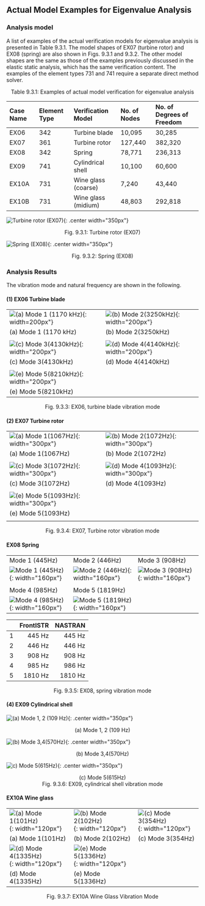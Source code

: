 ## Actual Model Examples for Eigenvalue Analysis

### Analysis model

A list of examples of the actual verification models for eigenvalue analysis is presented in Table 9.3.1. The model shapes of EX07 (turbine rotor) and EX08 (spring) are also shown in Figs. 9.3.1 and 9.3.2. The other model shapes are the same as those of the examples previously discussed in the elastic static analysis, which has the same verification content. The examples of the element types 731 and 741 require a separate direct method solver. 

<div style="text-align: center;">
Table 9.3.1: Examples of actual model verification for eigenvalue analysis
</div>

| Case Name | Element Type | Verification Model  | No. of Nodes | No. of Degrees of Freedom |
|:----------|:-------------|:--------------------|:-------------|:--------------------------|
| EX06      | 342          | Turbine blade       | 10,095       | 30,285                    |
| EX07      | 361          | Turbine rotor       | 127,440      | 382,320                   |
| EX08      | 342          | Spring              | 78,771       | 236,313                   |
| EX09      | 741          | Cylindrical shell   | 10,100       | 60,600                    |
| EX10A     | 731          | Wine glass (coarse) | 7,240        | 43,440                    |
| EX10B     | 731          | Wine glass (midium) | 48,803       | 292,818                   |


![Turbine rotor (EX07)](./media/example03_01.png){: .center width="350px"}
<div style="text-align: center;">
Fig. 9.3.1: Turbine rotor (EX07)
</div>

![Spring (EX08)](./media/example03_02.png){: .center width="350px"}
<div style="text-align: center;">
Fig. 9.3.2: Spring (EX08)
</div>

### Analysis Results

The vibration mode and natural frequency are shown in the following.

#### (1) EX06 Turbine blade

|                                                    |                                                    |
|----------------------------------------------------|----------------------------------------------------|
| ![(a) Mode 1 (1170 kHz)](./media/example03_03.png){: width=200px"} | ![(b) Mode 2(3250kHz)](./media/example03_04.png){: width="200px"} |
| (a) Mode 1 (1170 kHz)                              | (b) Mode 2(3250kHz)                                |
|                                                    |                                                    |
| ![(c) Mode 3(4130kHz)](./media/example03_05.png){: width="200px"} | ![(d) Mode 4(4140kHz)](./media/example03_06.png){: width="200px"} |
| (c) Mode 3(4130kHz)                                | (d) Mode 4(4140kHz)                                |
|                                                    |                                                    |
| ![(e) Mode 5(8210kHz)](./media/example03_07.png){: width="200px"} |                                                    |
| (e) Mode 5(8210kHz)                                |                                                    |

<div style="text-align: center;">
Fig. 9.3.3: EX06, turbine blade vibration mode
</div>

#### (2) EX07 Turbine rotor

|                                                    |                                                    |
|----------------------------------------------------|----------------------------------------------------|
| ![(a) Mode 1(1067Hz)](./media/example03_08.png){: width="300px"} | ![(b) Mode 2(1072Hz)](./media/example03_09.png){: width="300px"} |
| (a) Mode 1(1067Hz)                                 | (b) Mode 2(1072Hz)                                 |
|                                                    |                                                    |
| ![(c) Mode 3(1072Hz)](./media/example03_10.png){: width="300px"} | ![(d) Mode 4(1093Hz)](./media/example03_11.png){: width="300px"} |
| (c) Mode 3(1072Hz)                                 | (d) Mode 4(1093Hz)                                 |
|                                                    |                                                    |
| ![(e) Mode 5(1093Hz)](./media/example03_12.png){: width="300px"} |                                                    |
| (e) Mode 5(1093Hz)                                 |                                                    |
|                                                    |                                                    |

<div style="text-align: center;">
Fig. 9.3.4: EX07, Turbine rotor vibration mode
</div>

#### EX08 Spring

|  |  |  |
|--|--|--|
|Mode 1 (445Hz)                                   |Mode 2 (446Hz)                                   |Mode 3 (908Hz)                                   |
|![Mode 1 (445Hz)](./media/example03_13.png){: width="160px"}|![Mode 2 (446Hz)](./media/example03_14.png){: width="160px"}|![Mode 3 (908Hz)](./media/example03_15.png){: width="160px"}|
|  |  |
|Mode 4 (985Hz)                                   |Mode 5 (1819Hz)                                  |   |
|![Mode 4 (985Hz)](./media/example03_16.png){: width="160px"}|![Mode 5 (1819Hz)](./media/example03_17.png){: width="160px"}|   |

|   | FrontISTR | NASTRAN |
|---|----------:|--------:|
| 1 | 445 Hz    | 445 Hz  |
| 2 | 446 Hz    | 446 Hz  |
| 3 | 908 Hz    | 908 Hz  |
| 4 | 985 Hz    | 986 Hz  |
| 5 | 1810 Hz   | 1810 Hz |

<div style="text-align: center;">
Fig. 9.3.5: EX08, spring vibration mode
</div>

#### (4) EX09 Cylindrical shell

![(a) Mode 1, 2 (109 Hz)](./media/example03_18.png){: .center width="350px"}
<div style="text-align: center;">
(a) Mode 1, 2 (109 Hz)
</div>

![(b) Mode 3,4(570Hz)](./media/example03_19.png){: .center width="350px"}
<div style="text-align: center;">
(b) Mode 3,4(570Hz)
</div>

![c) Mode 5(615Hz)](./media/example03_20.png){: .center width="350px"}
<div style="text-align: center;">
(c) Mode 5(615Hz)
</div>

<div style="text-align: center;">
Fig. 9.3.6: EX09, cylindrical shell vibration mode
</div>

#### EX10A Wine glass

|   |   |   |
|---|---|---|
| ![(a) Mode 1(101Hz)](./media/example03_21.png){: width="120px"} | ![(b) Mode 2(102Hz)](./media/example03_22.png){: width="120px"} | ![(c) Mode 3(354Hz)](./media/example03_23.png){: width="120px"} |
| (a) Mode 1(101Hz)                                               | (b) Mode 2(102Hz)                                               | (c) Mode 3(354Hz)                                               |
| ![(d) Mode 4(1335Hz)](./media/example03_24.png){: width="120px"}| ![(e) Mode 5(1336Hz)](./media/example03_25.png){: width="120px"} |                                                                |
| (d) Mode 4(1335Hz)                                              | (e) Mode 5(1336Hz)                                               |                                                                |

<div style="text-align: center;">
Fig. 9.3.7: EX10A Wine Glass Vibration Mode
</div>


